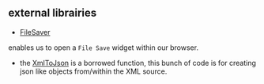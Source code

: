 ## external librairies

- [FileSaver](http://purl.eligrey.com/github/FileSaver.js/blob/master/FileSaver.js)

enables us to open a `File Save` widget within our browser.

- the [XmlToJson](https://davidwalsh.name/convert-xml-json) is a borrowed function,
this bunch of code is for creating json like objects from/within the XML source.
